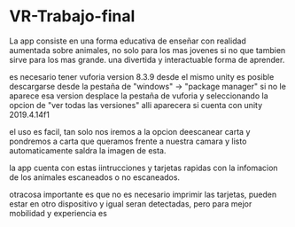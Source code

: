 # VR-Trabajo-final

La app consiste en una forma educativa de enseñar con realidad aumentada sobre animales, no solo para los mas jovenes si no que tambien sirve para los mas grande.
una divertida y interactuable forma de aprender.

es necesario tener vuforia version 8.3.9 
desde el mismo unity es posible descargarse desde la pestaña de "windows" -> "package manager" si no
le aparece esa version desplace la pestaña de vuforia y seleccionando la opcion de "ver todas las versiones" alli aparecera si cuenta con unity 2019.4.14f1


el uso es facil, tan solo nos iremos a la opcion deescanear carta y pondremos a carta que queramos frente a nuestra camara y listo automaticamente saldra la imagen de esta.

la app cuenta con estas iintrucciones y tarjetas rapidas con la infomacion de los animales escaneados o no escaneados.

otracosa importante es que no es necesario imprimir las tarjetas, pueden estar en otro dispositivo y igual seran detectadas, pero para mejor mobilidad y experiencia es
